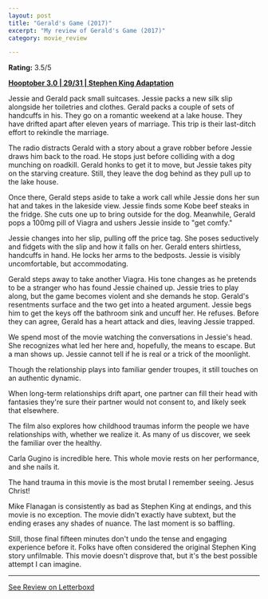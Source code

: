 ```yaml
---
layout: post
title: "Gerald's Game (2017)"
excerpt: "My review of Gerald's Game (2017)"
category: movie_review

---
```


**Rating:** 3.5/5

<b><a href="https://boxd.it/pRNoI/detail">Hooptober 3.0 | 29/31 | Stephen King Adaptation</a></b>

Jessie and Gerald pack small suitcases. Jessie packs a new silk slip alongside her toiletries and clothes. Gerald packs a couple of sets of handcuffs in his. They go on a romantic weekend at a lake house. They have drifted apart after eleven years of marriage. This trip is their last-ditch effort to rekindle the marriage.

The radio distracts Gerald with a story about a grave robber before Jessie draws him back to the road. He stops just before colliding with a dog munching on roadkill. Gerald honks to get it to move, but Jessie takes pity on the starving creature. Still, they leave the dog behind as they pull up to the lake house.

Once there, Gerald steps aside to take a work call while Jessie dons her sun hat and takes in the lakeside view. Jessie finds some Kobe beef steaks in the fridge. She cuts one up to bring outside for the dog. Meanwhile, Gerald pops a 100mg pill of Viagra and ushers Jessie inside to "get comfy." 

Jessie changes into her slip, pulling off the price tag. She poses seductively and fidgets with the slip and how it falls on her. Gerald enters shirtless, handcuffs in hand. He locks her arms to the bedposts. Jessie is visibly uncomfortable, but accommodating.

Gerald steps away to take another Viagra. His tone changes as he pretends to be a stranger who has found Jessie chained up. Jessie tries to play along, but the game becomes violent and she demands he stop. Gerald's resentments surface and the two get into a heated argument. Jessie begs him to get the keys off the bathroom sink and uncuff her. He refuses. Before they can agree, Gerald has a heart attack and dies, leaving Jessie trapped.

We spend most of the movie watching the conversations in Jessie's head. She recognizes what led her here and, hopefully, the means to escape. But a man shows up. Jessie cannot tell if he is real or a trick of the moonlight.

Though the relationship plays into familiar gender troupes, it still touches on an authentic dynamic.

When long-term relationships drift apart, one partner can fill their head with fantasies they're sure their partner would not consent to, and likely seek that elsewhere.

The film also explores how childhood traumas inform the people we have relationships with, whether we realize it. As many of us discover, we seek the familiar over the healthy.

Carla Gugino is incredible here. This whole movie rests on her performance, and she nails it.

The hand trauma in this movie is the most brutal I remember seeing. Jesus Christ!

Mike Flanagan is consistently as bad as Stephen King at endings, and this movie is no exception. The movie didn't exactly have subtext, but the ending erases any shades of nuance. The last moment is so baffling.

Still, those final fifteen minutes don't undo the tense and engaging experience before it. Folks have often considered the original Stephen King story unfilmable. This movie doesn't disprove that, but it's the best possible attempt I can imagine.

<hr>

[See Review on Letterboxd](https://boxd.it/6LSn3h)
